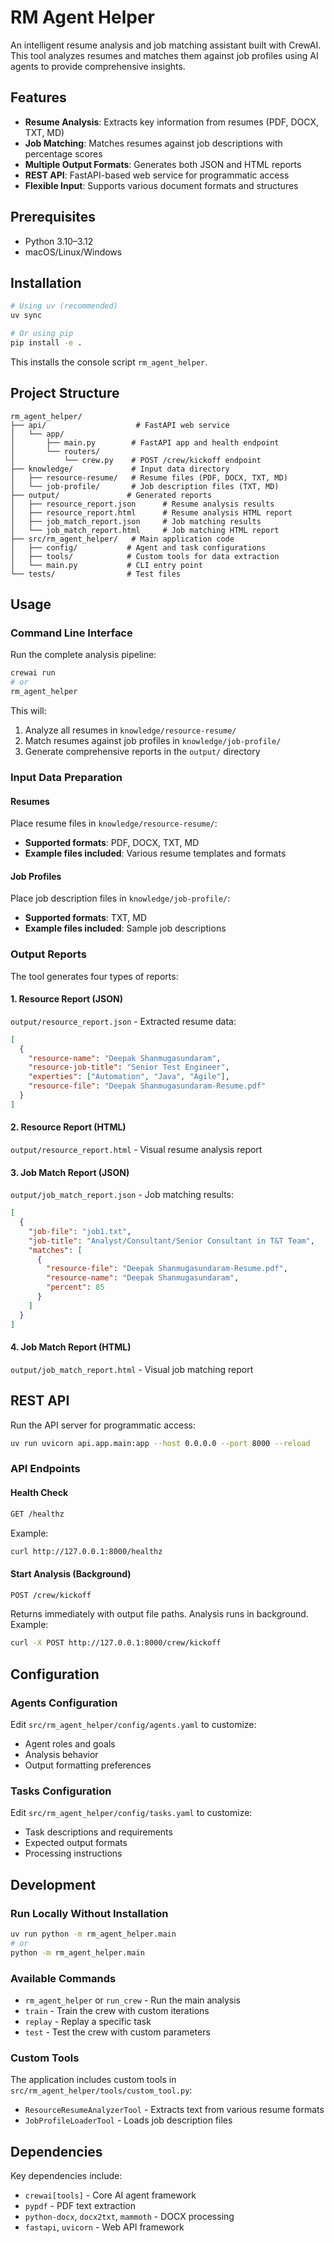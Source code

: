 # RM Agent Helper

An intelligent resume analysis and job matching assistant built with CrewAI. This tool analyzes resumes and matches them against job profiles using AI agents to provide comprehensive insights.

## Features

- **Resume Analysis**: Extracts key information from resumes (PDF, DOCX, TXT, MD)
- **Job Matching**: Matches resumes against job descriptions with percentage scores
- **Multiple Output Formats**: Generates both JSON and HTML reports
- **REST API**: FastAPI-based web service for programmatic access
- **Flexible Input**: Supports various document formats and structures

## Prerequisites

- Python 3.10–3.12
- macOS/Linux/Windows

## Installation

```bash
# Using uv (recommended)
uv sync

# Or using pip
pip install -e .
```

This installs the console script `rm_agent_helper`.

## Project Structure

```
rm_agent_helper/
├── api/                    # FastAPI web service
│   └── app/
│       ├── main.py        # FastAPI app and health endpoint
│       └── routers/
│           └── crew.py    # POST /crew/kickoff endpoint
├── knowledge/             # Input data directory
│   ├── resource-resume/   # Resume files (PDF, DOCX, TXT, MD)
│   └── job-profile/       # Job description files (TXT, MD)
├── output/               # Generated reports
│   ├── resource_report.json      # Resume analysis results
│   ├── resource_report.html      # Resume analysis HTML report
│   ├── job_match_report.json     # Job matching results
│   └── job_match_report.html     # Job matching HTML report
├── src/rm_agent_helper/   # Main application code
│   ├── config/           # Agent and task configurations
│   ├── tools/            # Custom tools for data extraction
│   └── main.py           # CLI entry point
└── tests/                # Test files
```

## Usage

### Command Line Interface

Run the complete analysis pipeline:

```bash
crewai run
# or
rm_agent_helper
```

This will:
1. Analyze all resumes in `knowledge/resource-resume/`
2. Match resumes against job profiles in `knowledge/job-profile/`
3. Generate comprehensive reports in the `output/` directory

### Input Data Preparation

#### Resumes
Place resume files in `knowledge/resource-resume/`:
- **Supported formats**: PDF, DOCX, TXT, MD
- **Example files included**: Various resume templates and formats

#### Job Profiles
Place job description files in `knowledge/job-profile/`:
- **Supported formats**: TXT, MD
- **Example files included**: Sample job descriptions

### Output Reports

The tool generates four types of reports:

#### 1. Resource Report (JSON)
`output/resource_report.json` - Extracted resume data:
```json
[
  {
    "resource-name": "Deepak Shanmugasundaram",
    "resource-job-title": "Senior Test Engineer",
    "experties": ["Automation", "Java", "Agile"],
    "resource-file": "Deepak Shanmugasundaram-Resume.pdf"
  }
]
```

#### 2. Resource Report (HTML)
`output/resource_report.html` - Visual resume analysis report

#### 3. Job Match Report (JSON)
`output/job_match_report.json` - Job matching results:
```json
[
  {
    "job-file": "job1.txt",
    "job-title": "Analyst/Consultant/Senior Consultant in T&T Team",
    "matches": [
      {
        "resource-file": "Deepak Shanmugasundaram-Resume.pdf",
        "resource-name": "Deepak Shanmugasundaram",
        "percent": 85
      }
    ]
  }
]
```

#### 4. Job Match Report (HTML)
`output/job_match_report.html` - Visual job matching report

## REST API

Run the API server for programmatic access:

```bash
uv run uvicorn api.app.main:app --host 0.0.0.0 --port 8000 --reload
```

### API Endpoints

#### Health Check
```bash
GET /healthz
```
Example:
```bash
curl http://127.0.0.1:8000/healthz
```

#### Start Analysis (Background)
```bash
POST /crew/kickoff
```
Returns immediately with output file paths. Analysis runs in background.
Example:
```bash
curl -X POST http://127.0.0.1:8000/crew/kickoff
```

## Configuration

### Agents Configuration
Edit `src/rm_agent_helper/config/agents.yaml` to customize:
- Agent roles and goals
- Analysis behavior
- Output formatting preferences

### Tasks Configuration
Edit `src/rm_agent_helper/config/tasks.yaml` to customize:
- Task descriptions and requirements
- Expected output formats
- Processing instructions

## Development

### Run Locally Without Installation
```bash
uv run python -m rm_agent_helper.main
# or
python -m rm_agent_helper.main
```

### Available Commands
- `rm_agent_helper` or `run_crew` - Run the main analysis
- `train` - Train the crew with custom iterations
- `replay` - Replay a specific task
- `test` - Test the crew with custom parameters

### Custom Tools
The application includes custom tools in `src/rm_agent_helper/tools/custom_tool.py`:
- `ResourceResumeAnalyzerTool` - Extracts text from various resume formats
- `JobProfileLoaderTool` - Loads job description files

## Dependencies

Key dependencies include:
- `crewai[tools]` - Core AI agent framework
- `pypdf` - PDF text extraction
- `python-docx`, `docx2txt`, `mammoth` - DOCX processing
- `fastapi`, `uvicorn` - Web API framework

